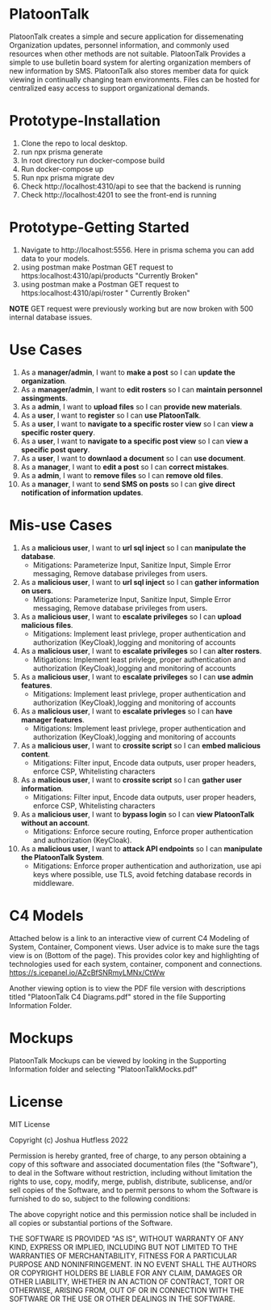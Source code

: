 # PlatoonTalk

PlatoonTalk creates a simple and secure application for dissemenating Organization updates, personnel information, and commonly used resources when other methods are not suitable. PlatoonTalk Provides a simple to use bulletin board system for alerting organization members of new information by SMS. PlatoonTalk also stores member data for quick viewing in continually changing team environments. Files can be hosted for centralized easy access to support organizational demands.

# Prototype-Installation
1. Clone the repo to local desktop.
2. run npx prisma generate
3. In root directory run docker-compose build
4. Run docker-compose up
5. Run npx prisma migrate dev
6. Check http://localhost:4310/api to see that the backend is running
7. Check http://localhost:4201 to see the front-end is running


# Prototype-Getting Started
1.  Navigate to http://localhost:5556. Here in prisma schema you can add data to your models.
2.  using postman make Postman GET request to https:localhost:4310/api/products "Currently Broken"
3.  using postman make a Postman GET request to https:localhost:4310/api/roster " Currently Broken"

**NOTE** GET request were previously working but are now broken with 500 internal database issues.

# Use Cases

1. As a **manager/admin**, I want to **make a post** so I can **update the organization**.
2. As a **manager/admin**, I want to **edit rosters** so I can **maintain personnel assingments**.
3. As a **admin**, I want to **upload files** so I can **provide new materials**.
4. As a **user**, I want to **register** so I can **use PlatoonTalk**.
5. As a **user**, I want to **navigate to a specific roster view** so I can **view a specific roster query**.
6. As a **user**, I want to **navigate to a specific post view** so I can **view a specific post query**.
7. As a **user**, I want to **downlaod a document** so I can **use document**.
8. As a **manager**, I want to **edit a post** so I can **correct mistakes**.
9. As a **admin**, I want to **remove files** so I can **remove old files**.
10. As a **manager**, I want to **send SMS on posts** so I can **give direct notification of information updates**.

# Mis-use Cases

1. As a **malicious user**, I want to **url sql inject** so I can **manipulate the database**.
   - Mitigations: Parameterize Input, Sanitize Input, Simple Error messaging, Remove database privileges from users.
2. As a **malicious user**, I want to **url sql inject** so I can **gather information on users**.
   - Mitigations: Parameterize Input, Sanitize Input, Simple Error messaging, Remove database privileges from users.
3. As a **malicious user**, I want to **escalate privileges** so I can **upload malicious files**.
   - Mitigations: Implement least privlege, proper authentication and authorization (KeyCloak),logging and monitoring of accounts
4. As a **malicious user**, I want to **escalate privileges** so I can **alter rosters**.
   - Mitigations: Implement least privlege, proper authentication and authorization (KeyCloak),logging and monitoring of accounts
5. As a **malicious user**, I want to **escalate privileges** so I can **use admin features**.
   - Mitigations: Implement least privlege, proper authentication and authorization (KeyCloak),logging and monitoring of accounts
6. As a **malicious user**, I want to **escalate privleges** so I can **have manager features**.
   - Mitigations: Implement least privlege, proper authentication and authorization (KeyCloak),logging and monitoring of accounts
7. As a **malicious user**, I want to **crossite script** so I can **embed malicious content**.
   - Mitigations: Filter input, Encode data outputs, user proper headers, enforce CSP, Whitelisting characters
8. As a **malicious user**, I want to **crossite script** so I can **gather user information**.
   - Mitigations: Filter input, Encode data outputs, user proper headers, enforce CSP, Whitelisting characters
9. As a **malicious user**, I want to **bypass login** so I can **view PlatoonTalk without an account**.
   - Mitigations: Enforce secure routing, Enforce proper authentication and authorization (KeyCloak).
10. As a **malicious user**, I want to **attack API endpoints** so I can **manipulate the PlatoonTalk System**.
    - Mitigations: Enforce proper authentication and authorization, use api keys where possible, use TLS, avoid fetching database records in middleware.

# C4 Models

Attached below is a link to an interactive view of current C4 Modeling of System, Container, Component views. User advice is to make sure the tags view is on (Bottom of the page). This provides color key and highlighting of technologies used for each system, container, component and connections.
https://s.icepanel.io/AZcBfSNRmyLMNx/CtWw

Another viewing option is to view the PDF file version with descriptions titled "PlatoonTalk C4 Diagrams.pdf" stored in the file Supporting Information Folder.

# Mockups

PlatoonTalk Mockups can be viewed by looking in the Supporting Information folder and selecting "PlatoonTalkMocks.pdf"

# License

MIT License

Copyright (c) Joshua Hutfless 2022

Permission is hereby granted, free of charge, to any person obtaining a copy
of this software and associated documentation files (the "Software"), to deal
in the Software without restriction, including without limitation the rights
to use, copy, modify, merge, publish, distribute, sublicense, and/or sell
copies of the Software, and to permit persons to whom the Software is
furnished to do so, subject to the following conditions:

The above copyright notice and this permission notice shall be included in all
copies or substantial portions of the Software.

THE SOFTWARE IS PROVIDED "AS IS", WITHOUT WARRANTY OF ANY KIND, EXPRESS OR
IMPLIED, INCLUDING BUT NOT LIMITED TO THE WARRANTIES OF MERCHANTABILITY,
FITNESS FOR A PARTICULAR PURPOSE AND NONINFRINGEMENT. IN NO EVENT SHALL THE
AUTHORS OR COPYRIGHT HOLDERS BE LIABLE FOR ANY CLAIM, DAMAGES OR OTHER
LIABILITY, WHETHER IN AN ACTION OF CONTRACT, TORT OR OTHERWISE, ARISING FROM,
OUT OF OR IN CONNECTION WITH THE SOFTWARE OR THE USE OR OTHER DEALINGS IN THE
SOFTWARE.
